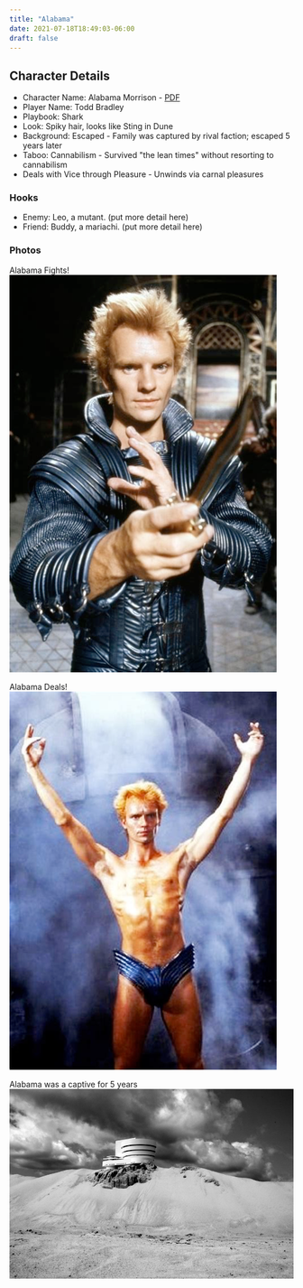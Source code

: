 ```yaml
---
title: "Alabama"
date: 2021-07-18T18:49:03-06:00
draft: false
---
```


## Character Details

* Character Name: Alabama Morrison - [PDF](<Alabama the Shark - playbook.pdf>)
* Player Name: Todd Bradley
* Playbook: Shark
* Look: Spiky hair, looks like Sting in Dune
* Background: Escaped - Family was captured by rival faction; escaped 5 years later
* Taboo: Cannabilism - Survived "the lean times" without resorting to cannabilism
* Deals with Vice through Pleasure - Unwinds via carnal pleasures

### Hooks

* Enemy: Leo, a mutant. (put more detail here)
* Friend: Buddy, a mariachi. (put more detail here)

### Photos

Alabama Fights!
![Alabama fights](alabama-1.png "Alabama Fights!")

Alabama Deals!
![Alabama deals](alabama-2.png "Alabama Deals!")

Alabama was a captive for 5 years
![Alabama was a captive for 5 years](<Alabama's home for five years while captive.jpeg> "Alabama's prison home for 5 years")
